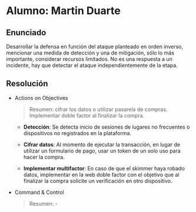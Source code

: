
# Alumno: Martin Duarte

## Enunciado

Desarrollar la defensa en función del ataque planteado en orden inverso, mencionar una medida de detección y una de mitigación, sólo lo más importante, considerar recursos limitados. No es una respuesta a un incidente, hay que detectar el ataque independientemente de la etapa.


## Resolución

* Actions on Objectives
    > Resumen: cifrar los datos o utilizar pasarela de compras. Implementar doble factor al finalizar la compra. 

    - **Detección**: Se detecta inicio de sesiones de lugares no frecuentes o dispositivos no registrados en la plataforma.

    - **Cifrar datos**: Al momento de ejecutar la transacción, en lugar de utilizar un formulario de pago, usar un token de un solo uso para hacer la compra. 

    - **Implementar multifactor**: En caso de que el skimmer haya robado datos, implementar en la web doble factor con el objetivo que al finalizar la compra solicite un verificación en otro dispositivo. 


* Command & Control
    > Resumen: -

